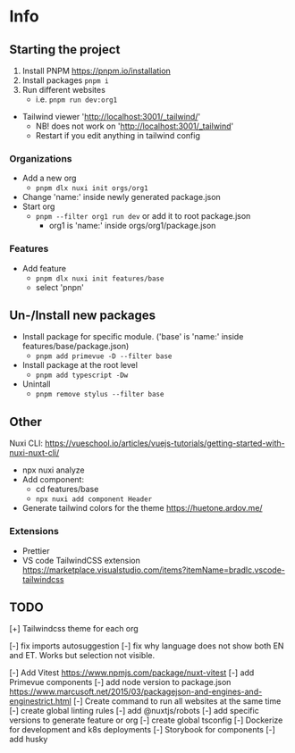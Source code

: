# Info

## Starting the project

1. Install PNPM <https://pnpm.io/installation>
2. Install packages ``` pnpm i ```
3. Run different websites
    - i.e. ``` pnpm run dev:org1 ```

- Tailwind viewer '<http://localhost:3001/_tailwind/>'
  - NB! does not work on '<http://localhost:3001/_tailwind>'
  - Restart if you edit anything in tailwind config

### Organizations

- Add a new org
  - ```pnpm dlx nuxi init orgs/org1```
- Change 'name:' inside newly generated package.json
- Start org
  - ```pnpm --filter org1 run dev``` or add it to root package.json
    - org1 is 'name:' inside orgs/org1/package.json

### Features

- Add feature
  - ``` pnpm dlx nuxi init features/base ```
  - select 'pnpn'

## Un-/Install new packages

- Install package for specific module. ('base' is 'name:' inside features/base/package.json)
  - ``` pnpm add primevue -D --filter base ```
- Install package at the root level
  - ``` pnpm add typescript -Dw ```
- Unintall
  - ``` pnpm remove stylus --filter base ```

## Other

Nuxi CLI: <https://vueschool.io/articles/vuejs-tutorials/getting-started-with-nuxi-nuxt-cli/>

- npx nuxi analyze
- Add component:
  - cd features/base
  - ``` npx nuxi add component Header ```
- Generate tailwind colors for the theme <https://huetone.ardov.me/>

### Extensions

- Prettier
- VS code TailwindCSS extension <https://marketplace.visualstudio.com/items?itemName=bradlc.vscode-tailwindcss>

## TODO

[+] Tailwindcss theme for each org

[-] fix imports autosuggestion
[-] fix why language does not show both EN and ET. Works but selection not visible.

[-] Add Vitest <https://www.npmjs.com/package/nuxt-vitest>
[-] add Primevue components
[-] add node version to package.json <https://www.marcusoft.net/2015/03/packagejson-and-engines-and-enginestrict.html>
[-] Create command to run all websites at the same time
[-] create global linting rules
[-] add @nuxtjs/robots
[-] add specific versions to generate feature or org
[-] create global tsconfig
[-] Dockerize for development and k8s deployments
[-] Storybook for components
[-] add husky
